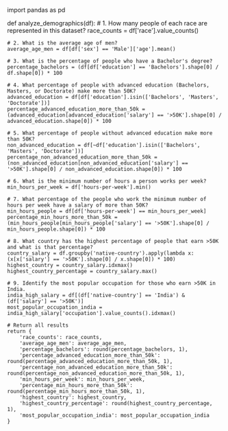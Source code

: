 import pandas as pd

def analyze_demographics(df):
    # 1. How many people of each race are represented in this dataset?
    race_counts = df['race'].value_counts()

    # 2. What is the average age of men?
    average_age_men = df[df['sex'] == 'Male']['age'].mean()

    # 3. What is the percentage of people who have a Bachelor's degree?
    percentage_bachelors = (df[df['education'] == 'Bachelors'].shape[0] / df.shape[0]) * 100

    # 4. What percentage of people with advanced education (Bachelors, Masters, or Doctorate) make more than 50K?
    advanced_education = df[df['education'].isin(['Bachelors', 'Masters', 'Doctorate'])]
    percentage_advanced_education_more_than_50k = (advanced_education[advanced_education['salary'] == '>50K'].shape[0] / advanced_education.shape[0]) * 100

    # 5. What percentage of people without advanced education make more than 50K?
    non_advanced_education = df[~df['education'].isin(['Bachelors', 'Masters', 'Doctorate'])]
    percentage_non_advanced_education_more_than_50k = (non_advanced_education[non_advanced_education['salary'] == '>50K'].shape[0] / non_advanced_education.shape[0]) * 100

    # 6. What is the minimum number of hours a person works per week?
    min_hours_per_week = df['hours-per-week'].min()

    # 7. What percentage of the people who work the minimum number of hours per week have a salary of more than 50K?
    min_hours_people = df[df['hours-per-week'] == min_hours_per_week]
    percentage_min_hours_more_than_50k = (min_hours_people[min_hours_people['salary'] == '>50K'].shape[0] / min_hours_people.shape[0]) * 100

    # 8. What country has the highest percentage of people that earn >50K and what is that percentage?
    country_salary = df.groupby('native-country').apply(lambda x: (x[x['salary'] == '>50K'].shape[0] / x.shape[0]) * 100)
    highest_country = country_salary.idxmax()
    highest_country_percentage = country_salary.max()

    # 9. Identify the most popular occupation for those who earn >50K in India.
    india_high_salary = df[(df['native-country'] == 'India') & (df['salary'] == '>50K')]
    most_popular_occupation_india = india_high_salary['occupation'].value_counts().idxmax()

    # Return all results
    return {
        'race_counts': race_counts,
        'average_age_men': average_age_men,
        'percentage_bachelors': round(percentage_bachelors, 1),
        'percentage_advanced_education_more_than_50k': round(percentage_advanced_education_more_than_50k, 1),
        'percentage_non_advanced_education_more_than_50k': round(percentage_non_advanced_education_more_than_50k, 1),
        'min_hours_per_week': min_hours_per_week,
        'percentage_min_hours_more_than_50k': round(percentage_min_hours_more_than_50k, 1),
        'highest_country': highest_country,
        'highest_country_percentage': round(highest_country_percentage, 1),
        'most_popular_occupation_india': most_popular_occupation_india
    }
